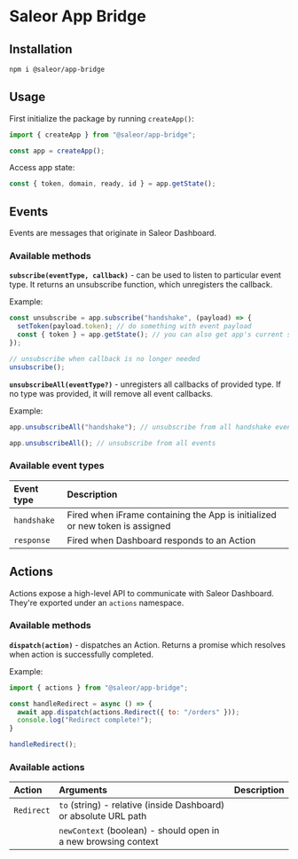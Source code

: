 # Saleor App Bridge

## Installation

```bash
npm i @saleor/app-bridge
```

## Usage

First initialize the package by running `createApp()`:
```js
import { createApp } from "@saleor/app-bridge";

const app = createApp();
```

Access app state:
```js
const { token, domain, ready, id } = app.getState();
```

## Events
Events are messages that originate in Saleor Dashboard.

### Available methods
**`subscribe(eventType, callback)`** - can be used to listen to particular event type. It returns an unsubscribe function, which unregisters the callback.

Example:
```js
const unsubscribe = app.subscribe("handshake", (payload) => {
  setToken(payload.token); // do something with event payload
  const { token } = app.getState(); // you can also get app's current state here
});

// unsubscribe when callback is no longer needed
unsubscribe();
```

**`unsubscribeAll(eventType?)`** - unregisters all callbacks of provided type. If no type was provided, it will remove all event callbacks.

Example:
```js
app.unsubscribeAll("handshake"); // unsubscribe from all handshake events

app.unsubscribeAll(); // unsubscribe from all events
```

### Available event types
| Event type  | Description                                                                  |
| :---------- | :--------------------------------------------------------------------------- |
| `handshake` | Fired when iFrame containing the App is initialized or new token is assigned |
| `response`  | Fired when Dashboard responds to an Action                                   |


## Actions
Actions expose a high-level API to communicate with Saleor Dashboard. They're exported under an `actions` namespace.

### Available methods
**`dispatch(action)`** - dispatches an Action. Returns a promise which resolves when action is successfully completed.

Example:
```js
import { actions } from "@saleor/app-bridge";

const handleRedirect = async () => {
  await app.dispatch(actions.Redirect({ to: "/orders" }));
  console.log("Redirect complete!");
}

handleRedirect();
```

### Available actions
| Action     | Arguments                                                        | Description |
| :--------- | :--------------------------------------------------------------- | :---------- |
| `Redirect` | `to` (string) - relative (inside Dashboard) or absolute URL path |             |
|            | `newContext` (boolean) - should open in a new browsing context   |             |

